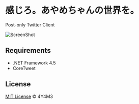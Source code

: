 # 感じろ。あやめちゃんの世界を。
Post-only Twitter Client

![ScreenShot](https://user-images.githubusercontent.com/12324265/105352888-ddd7ea80-5c31-11eb-830f-8f37424e4b7a.png)

## Requirements

- .NET Framework 4.5
- CoreTweet

## License

[MIT License](https://github.com/4Y4M3/AYAME-s-World/blob/master/LICENSE) © 4Y4M3

